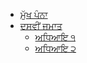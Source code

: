 <!-- markdown-link-check-disable -->
* [ਮੁੱਖ ਪੰਨਾ](/)
* [ਦਸਵੀਂ ਜਮਾਤ](/Class-X/guide.md "10th Class")
  * [ਅਧਿਆਇ ੧](/Class-X/chapter01/guide.md "Chapter 1")
  * [ਅਧਿਆਇ ੨](/Class-X/chapter02/guide.md)